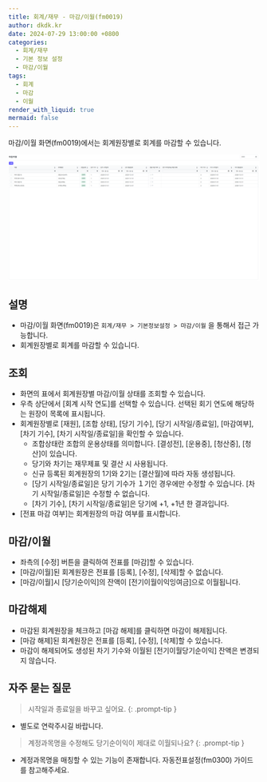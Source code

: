 ```yaml
---
title: 회계/재무 - 마감/이월(fm0019)
author: dkdk.kr
date: 2024-07-29 13:00:00 +0800
categories:
  - 회계/재무
  - 기본 정보 설정
  - 마감/이월
tags:
  - 회계
  - 마감
  - 이월
render_with_liquid: true
mermaid: false
---
```

마감/이월 화면(fm0019)에서는 회계원장별로 회계를 마감할 수 있습니다. 

![](assets/img/Pasted%20image%2020250417165236.png)
## 설명

- 마감/이월 화면(fm0019)은 `회계/재무 > 기본정보설정 > 마감/이월` 을 통해서 접근 가능합니다.
- 회계원장별로 회계를 마감할 수 있습니다. 

## 조회
- 화면의 표에서 회계원장별 마감/이월 상태를 조회할 수 있습니다. 
- 우측 상단에서 [회계 시작 연도]를 선택할 수 있습니다. 선택된 회기 연도에 해당하는 원장이 목록에 표시됩니다.  
- 회계원장별로 [재원], [조합 상태], [당기 기수], [당기 시작일/종료일], [마감여부], [차기 기수], [차기 시작일/종료일]을 확인할 수 있습니다. 
	- 조합상태란 조합의 운용상태를 의미합니다. [결성전], [운용중], [청산중], [청산]이 있습니다.
	- 당기와 차기는 재무제표 및 결산 시 사용됩니다. 
	- 신규 등록된 회계원장의 1기와 2기는 [결산월]에 따라 자동 생성됩니다. 
	- [당기 시작일/종료일]은 당기 기수가 １기인 경우에만 수정할 수 있습니다.  [차기 시작일/종료일]은 수정할 수 없습니다. 
	- [차기 기수], [차기 시작일/종료일]은 당기에 +1, +1년 한 결과입니다. 
- [전표 마감 여부]는 회계원장의 마감 여부를 표시합니다. 
## 마감/이월
- 좌측의 [수정] 버튼을 클릭하여 전표를 [마감]할 수 있습니다. 
- [마감/이월]된 회계원장은 전표를 [등록], [수정], [삭제]할 수 없습니다. 
- [마감/이월]시 [당기순이익]의 잔액이 [전기이월이익잉여금]으로 이월됩니다.

## 마감해제
- 마감된 회계원장을 체크하고 [마감 해제]를 클릭하면 마감이 해제됩니다. 
- [마감 해제]된 회계원장은 전표를 [등록], [수정], [삭제]할 수 있습니다. 
- 마감이 해제되어도 생성된 차기 기수와 이월된 [전기이월당기순이익] 잔액은 변경되지 않습니다. 



## 자주 묻는 질문

> 시작일과 종료일을 바꾸고 싶어요.
{: .prompt-tip }

- 별도로 연락주시길 바랍니다.  

> 계정과목명을 수정해도 당기순이익이 제대로 이월되나요?
{: .prompt-tip }

- 계정과목명을 매칭할 수 있는 기능이 존재합니다. 자동전표설정(fm0300) 가이드를 참고해주세요. 